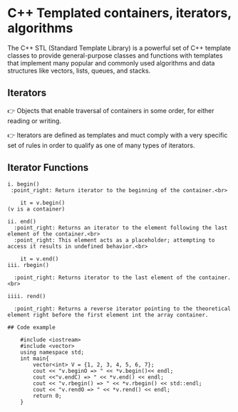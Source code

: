 # C++ Templated containers, iterators, algorithms
  The C++ STL (Standard Template Library) is a powerful set of C++ template classes to provide general-purpose classes and functions with templates that      implement many popular and commonly used algorithms and data structures like vectors, lists, queues, and stacks.

  ## Iterators

   :point_right: Objects that enable traversal of containers in some order, for either reading or writing.<br>

   :point_right: Iterators are defined as templates and muct comply with a very specific set of rules in order to qualify as one of many types of iterators.

  ## Iterator Functions

    i. begin()
     :point_right: Return iterator to the beginning of the container.<br>
        
        it = v.begin() 
    (v is a container)
    
    ii. end()
      :point_right: Returns an iterator to the element following the last element of the container.<br>
      :point_right: This element acts as a placeholder; attempting to access it results in undefined behavior.<br>

        it = v.end()
    iii. rbegin()

      :point_right: Returns iterator to the last element of the container.<br>

    iiii. rend()

      :point_right: Returns a reverse iterator pointing to the theoretical element right before the first element int the array container.

    ## Code example 

        #include <iostream>
        #include <vector>
        using namespace std;
        int main{
            vector<int> V = {1, 2, 3, 4, 5, 6, 7};
            cout << "v.beginO => " << *v.begin()<< endl;
            cout <<"v.endC) => " << *v.end() << endl;
            cout << "v.rbegin() => " << *v.rbegin() << std::endl;
            cout << "v.rendO => " << *v.rend() << endl;
            return 0;
        }
   
